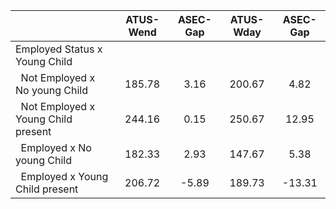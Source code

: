 
|                      |    ATUS-Wend |     ASEC-Gap |    ATUS-Wday |     ASEC-Gap |
| -------------------- | :----------: | :----------: | :----------: | :----------: |
| Employed Status x Young Child |              |              |              |              |
| &nbsp;&nbsp;Not Employed x No young Child |       185.78 |         3.16 |       200.67 |         4.82 |
| &nbsp;&nbsp;Not Employed x Young Child present |       244.16 |         0.15 |       250.67 |        12.95 |
| &nbsp;&nbsp;Employed x No young Child |       182.33 |         2.93 |       147.67 |         5.38 |
| &nbsp;&nbsp;Employed x Young Child present |       206.72 |        -5.89 |       189.73 |       -13.31 |

